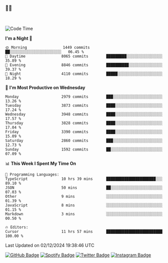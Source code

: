 ### 🤙🍺

<!-- <a href="https://github-readme-stats.vercel.app/api?username=hzak2xx&count_private=true&show_icons=true&theme=dracula">
  <img align="center" src="https://github-readme-stats.vercel.app/api?username=hzak2xx&count_private=true&show_icons=true&theme=dracula" />
</a>
</br> -->
</br>

<!--START_SECTION:waka-->
![Code Time](http://img.shields.io/badge/Code%20Time-3%2C654%20hrs%2025%20mins-blue)

**I'm a Night 🦉** 

```text
🌞 Morning                1449 commits        ██░░░░░░░░░░░░░░░░░░░░░░░   06.45 % 
🌆 Daytime                8065 commits        █████████░░░░░░░░░░░░░░░░   35.89 % 
🌃 Evening                8846 commits        ██████████░░░░░░░░░░░░░░░   39.37 % 
🌙 Night                  4110 commits        █████░░░░░░░░░░░░░░░░░░░░   18.29 % 
```
📅 **I'm Most Productive on Wednesday** 

```text
Monday                   2979 commits        ███░░░░░░░░░░░░░░░░░░░░░░   13.26 % 
Tuesday                  3873 commits        ████░░░░░░░░░░░░░░░░░░░░░   17.24 % 
Wednesday                3948 commits        ████░░░░░░░░░░░░░░░░░░░░░   17.57 % 
Thursday                 3828 commits        ████░░░░░░░░░░░░░░░░░░░░░   17.04 % 
Friday                   3390 commits        ████░░░░░░░░░░░░░░░░░░░░░   15.09 % 
Saturday                 2860 commits        ███░░░░░░░░░░░░░░░░░░░░░░   12.73 % 
Sunday                   1592 commits        ██░░░░░░░░░░░░░░░░░░░░░░░   07.09 % 
```


📊 **This Week I Spent My Time On** 

```text
💬 Programming Languages: 
TypeScript               10 hrs 39 mins      ██████████████████████░░░   89.10 % 
JSON                     50 mins             ██░░░░░░░░░░░░░░░░░░░░░░░   07.03 % 
Other                    9 mins              ░░░░░░░░░░░░░░░░░░░░░░░░░   01.39 % 
JavaScript               8 mins              ░░░░░░░░░░░░░░░░░░░░░░░░░   01.15 % 
Markdown                 3 mins              ░░░░░░░░░░░░░░░░░░░░░░░░░   00.50 % 

🔥 Editors: 
Cursor                   11 hrs 57 mins      █████████████████████████   100.00 % 
```


 Last Updated on 02/12/2024 19:38:46 UTC
<!--END_SECTION:waka-->

[![GitHub Badge](https://img.shields.io/badge/GitHub-100000?style=for-the-badge&logo=github&logoColor=white)](https://github.com/hzak2xx)
[![Spotify Badge](https://img.shields.io/badge/Spotify-1ED760?&style=for-the-badge&logo=spotify&logoColor=white)](https://open.spotify.com/user/uf90s6sbbh75a1mt44clkhkvf)
[![Twitter Badge](https://img.shields.io/badge/Twitter-1DA1F2?style=for-the-badge&logo=twitter&logoColor=white)](https://twitter.com/hzak2xx)
[![Instagram Badge](https://img.shields.io/badge/Instagram-E4405F?style=for-the-badge&logo=instagram&logoColor=white)](https://www.instagram.com/hzak2xx/)

